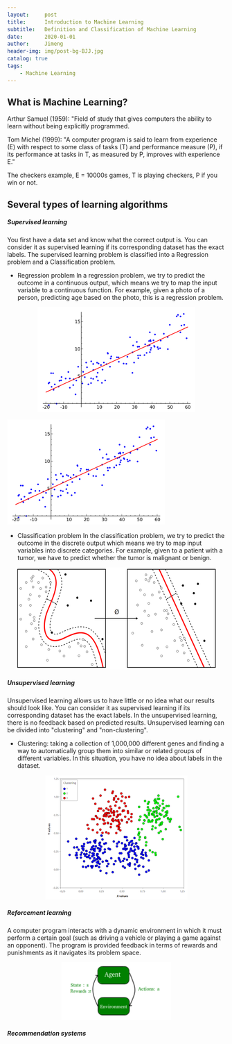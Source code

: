 ```yaml
---
layout:     post
title:      Introduction to Machine Learning
subtitle:   Definition and Classification of Machine Learning
date:       2020-01-01
author:     Jimeng
header-img: img/post-bg-BJJ.jpg
catalog: true
tags:
    - Machine Learning
---
```

 
## What is Machine Learning?

Arthur Samuel (1959): "Field of study that gives computers the ability to learn without being explicitly programmed.

Tom Michel (1999): "A computer program is said to learn from experience (E) with respect to some class of tasks (T) and performance measure (P), if its performance at tasks in T, as measured by P, improves with experience E." 

The checkers example, E = 10000s games, T is playing checkers, P if you win or not.

## Several types of learning algorithms

##### Supervised learning
You first have a data set and know what the correct output is. You can consider it as supervised learning if its corresponding dataset has the exact labels. The supervised learning problem is classified into a Regression problem and a Classification problem.

- Regression problem
In a regression problem, we try to predict the outcome in a continuous output, which means we try to map the input variable to a continuous function. For example, given a photo of a person, predicting age based on the photo, this is a regression problem.

<div align="center">
<img src="https://github.com/JimengShi/JimengShi.github.io/blob/master/img/Regressioni.png" alt="Regression" >
</div>



[![](https://github.com/JimengShi/JimengShi.github.io/blob/master/img/Regressioni.png)](https://jimengshi.github.io/)


- Classification problem
In the classification problem, we try to predict the outcome in the discrete output which means we try to map input variables into discrete categories. For example, given to a patient with a tumor, we have to predict whether the tumor is malignant or benign. 

<div align="center">
<img src="https://github.com/JimengShi/JimengShi.github.io/blob/master/img/Classification.png" alt="Classification" >
</div>

##### Unsupervised learning
Unsupervised learning allows us to have little or no idea what our results should look like. You can consider it as supervised learning if its corresponding dataset has the exact labels. In the unsupervised learning, there is no feedback based on predicted results. Unsupervised learning can be divided into "clustering" and "non-clustering". 

- Clustering: taking a collection of 1,000,000 different genes and finding a way to automatically group them into similar or related groups of different variables. In this situation, you have no idea about labels in the dataset.
<div align="center">
<img src="https://github.com/JimengShi/JimengShi.github.io/blob/master/img/post_clustering.png" alt="post_clustering" >
</div>


##### Reforcement learning
A computer program interacts with a dynamic environment in which it must perform a certain goal (such as driving a vehicle or playing a game against an opponent). The program is provided feedback in terms of rewards and punishments as it navigates its problem space.

<div align="center">
<img src="https://github.com/JimengShi/JimengShi.github.io/blob/master/img/post_reforcement.png" width=50% alt="post_reforcement" >
</div>

##### Recommendation systems
